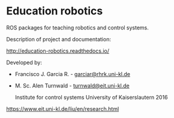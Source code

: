 # Education robotics

ROS packages for teaching robotics and control systems.

Description of project and documentation:

http://education-robotics.readthedocs.io/

Developed by:

- Francisco J. Garcia R. - garciar@rhrk.uni-kl.de
- M. Sc. Alen Turnwald - turnwald@eit.uni-kl.de
 

    Institute for control systems
    University of Kaiserslautern 2016

https://www.eit.uni-kl.de/liu/en/research.html
